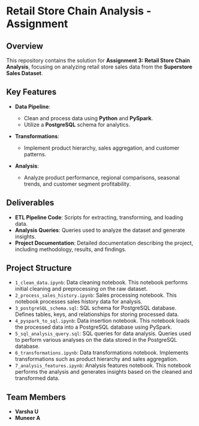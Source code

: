 # Retail Store Chain Analysis - Assignment 

## Overview
This repository contains the solution for **Assignment 3: Retail Store Chain Analysis**, focusing on analyzing retail store sales data from the **Superstore Sales Dataset**. 

## Key Features

- **Data Pipeline**: 
  - Clean and process data using **Python** and **PySpark**.
  - Utilize a **PostgreSQL** schema for analytics.
  
- **Transformations**: 
  - Implement product hierarchy, sales aggregation, and customer patterns.

- **Analysis**: 
  - Analyze product performance, regional comparisons, seasonal trends, and customer segment profitability.

## Deliverables

- **ETL Pipeline Code**: Scripts for extracting, transforming, and loading data.
- **Analysis Queries**: Queries used to analyze the dataset and generate insights.
- **Project Documentation**: Detailed documentation describing the project, including methodology, results, and findings.

## Project Structure

- `1_clean_data.ipynb`: Data cleaning notebook. This notebook performs initial cleaning and preprocessing on the raw dataset.
- `2_process_sales_history.ipynb`: Sales processing notebook. This notebook processes sales history data for analysis.
- `3_postgreSQL_schema.sql`: SQL schema for PostgreSQL database. Defines tables, keys, and relationships for storing processed data.
- `4_pyspark_to_sql.ipynb`: Data insertion notebook. This notebook loads the processed data into a PostgreSQL database using PySpark.
- `5_sql_analysis_query.sql`: SQL queries for data analysis. Queries used to perform various analyses on the data stored in the PostgreSQL database.
- `6_transformations.ipynb`: Data transformations notebook. Implements transformations such as product hierarchy and sales aggregation.
- `7_analysis_features.ipynb`: Analysis features notebook. This notebook performs the analysis and generates insights based on the cleaned and transformed data.

## Team Members

- **Varsha U**
- **Muneer A**

